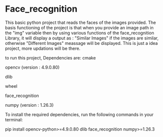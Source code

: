 # Face_recognition

This basic python project that reads the faces of the images provided. 
The basis functioning of the project is that when you provide an image path in the "img" variable then by using various functions of the face_recognition Library, 
it will display a output as : "Similar Images" if the images are similar, otherwise "Different Images" meassage will be displayed.
This is just a idea project, more updations will be there. 

to run this project, Dependencies are:
cmake

opencv (version : 4.9.0.80)

dlib 

wheel

face_recognition

numpy (version : 1.26.3)

To install the required dependencies, run the following commands in your terminal:

pip install opencv-python>=4.9.0.80 dlib face_recognition numpy>=1.26.3

